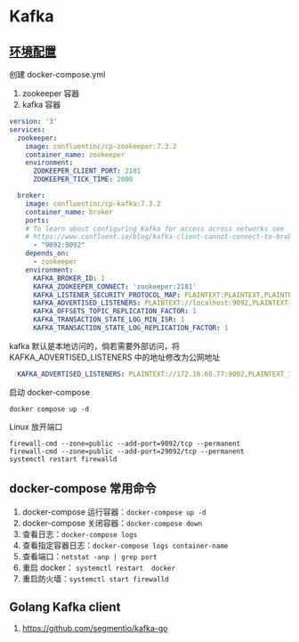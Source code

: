 # Kafka

## [环境配置](https://developer.confluent.io/quickstart/kafka-docker/)
创建 docker-compose.yml
1. zookeeper 容器
2. kafka 容器
```yml
version: '3'
services:
  zookeeper:
    image: confluentinc/cp-zookeeper:7.3.2
    container_name: zookeeper
    environment:
      ZOOKEEPER_CLIENT_PORT: 2181
      ZOOKEEPER_TICK_TIME: 2000

  broker:
    image: confluentinc/cp-kafka:7.3.2
    container_name: broker
    ports:
    # To learn about configuring Kafka for access across networks see
    # https://www.confluent.io/blog/kafka-client-cannot-connect-to-broker-on-aws-on-docker-etc/
      - "9092:9092"
    depends_on:
      - zookeeper
    environment:
      KAFKA_BROKER_ID: 1
      KAFKA_ZOOKEEPER_CONNECT: 'zookeeper:2181'
      KAFKA_LISTENER_SECURITY_PROTOCOL_MAP: PLAINTEXT:PLAINTEXT,PLAINTEXT_INTERNAL:PLAINTEXT
      KAFKA_ADVERTISED_LISTENERS: PLAINTEXT://localhost:9092,PLAINTEXT_INTERNAL://broker:29092
      KAFKA_OFFSETS_TOPIC_REPLICATION_FACTOR: 1
      KAFKA_TRANSACTION_STATE_LOG_MIN_ISR: 1
      KAFKA_TRANSACTION_STATE_LOG_REPLICATION_FACTOR: 1
```
kafka 默认是本地访问的，倘若需要外部访问，将 KAFKA_ADVERTISED_LISTENERS 中的地址修改为公网地址
```yml
  KAFKA_ADVERTISED_LISTENERS: PLAINTEXT://172.16.60.77:9092,PLAINTEXT_INTERNAL://broker:29092
```

启动 docker-compose
```shell
docker compose up -d
```

Linux 放开端口
```shell
firewall-cmd --zone=public --add-port=9092/tcp --permanent
firewall-cmd --zone=public --add-port=29092/tcp --permanent
systemctl restart firewalld
```

## docker-compose 常用命令
1. docker-compose 运行容器：`docker-compose up -d`
2. docker-compose 关闭容器：`docker-compose down`
3. 查看日志：`docker-compose logs`
4. 查看指定容器日志：`docker-compose logs container-name`
5. 查看端口：`netstat -anp | grep port`
6. 重启 docker： `systemctl restart  docker`
7. 重启防火墙：`systemctl start firewalld`

## Golang Kafka client
1. https://github.com/segmentio/kafka-go

